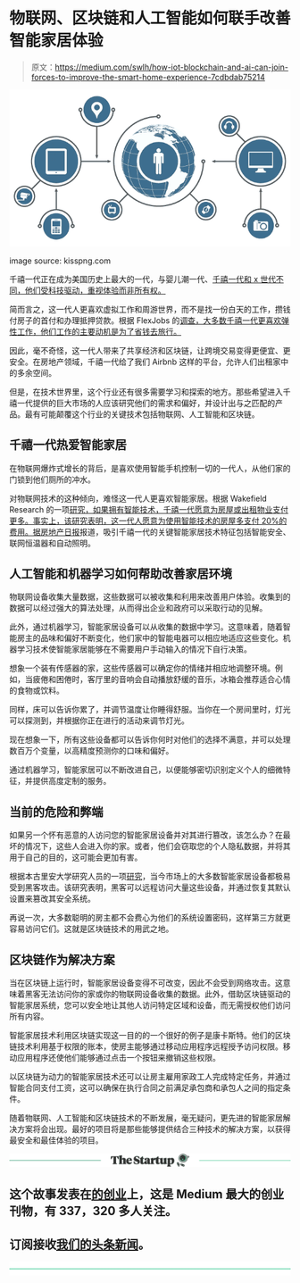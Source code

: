 # 物联网、区块链和人工智能如何联手改善智能家居体验

> 原文：<https://medium.com/swlh/how-iot-blockchain-and-ai-can-join-forces-to-improve-the-smart-home-experience-7cdbdab75214>

![](img/b7183b346bca1561326c0b483e1c129b.png)

image source: kisspng.com

千禧一代正在成为美国历史上最大的一代，与婴儿潮一代、[千禧一代和 x 世代不同，他们受科技驱动，重视体验而非所有权。](https://startupstash.com/videos/the-xennials-and-why-they-matter/)

简而言之，这一代人更喜欢虚拟工作和周游世界，而不是找一份白天的工作，攒钱付房子的首付和办理抵押贷款。根据 FlexJobs 的[调查，大多数千禧一代更喜欢弹性工作，他们工作的主要动机是为了省钱去旅行。](https://www.flexjobs.com/employer-blog/flexjobs-survey-millennials-interested-travel-work-flexibility/)

因此，毫不奇怪，这一代人带来了共享经济和区块链，让跨境交易变得更便宜、更安全。在房地产领域，千禧一代给了我们 Airbnb 这样的平台，允许人们出租家中的多余空间。

但是，在技术世界里，这个行业还有很多需要学习和探索的地方。那些希望进入千禧一代提供的巨大市场的人应该研究他们的需求和偏好，并设计出与之匹配的产品。最有可能颠覆这个行业的关键技术包括物联网、人工智能和区块链。

## **千禧一代热爱智能家居**

在物联网爆炸式增长的背后，是喜欢使用智能手机控制一切的一代人，从他们家的门锁到他们厕所的冲水。

对物联网技术的这种倾向，难怪这一代人更喜欢智能家居。根据 Wakefield Research 的一项[研究，如果拥有智能技术，千禧一代愿意为房屋或出租物业支付更多。事实上，该研究表明，这一代人愿意为使用智能技术的房屋多支付 20%的费用。据](https://www.curbed.com/2016/12/5/13838540/millennials-rent-smart-home-tech-features)[房地产日报](https://www.realestatedaily.com/news-items/top-3-smart-home-tech-features-to-attract-millennials/)报道，吸引千禧一代的关键智能家居技术特征包括智能安全、联网恒温器和自动照明。

## **人工智能和机器学习如何帮助改善家居环境**

物联网设备收集大量数据，这些数据可以被收集和利用来改善用户体验。收集到的数据可以经过强大的算法处理，从而得出企业和政府可以采取行动的见解。

此外，通过机器学习，智能家居设备可以从收集的数据中学习。这意味着，随着智能房主的品味和偏好不断变化，他们家中的智能电器可以相应地适应这些变化。机器学习技术使智能家居能够在不需要用户手动输入的情况下自行决策。

想象一个装有传感器的家，这些传感器可以确定你的情绪并相应地调整环境。例如，当疲倦和困倦时，客厅里的音响会自动播放舒缓的音乐，冰箱会推荐适合心情的食物或饮料。

同样，床可以告诉你累了，并调节温度让你睡得舒服。当你在一个房间里时，灯光可以探测到，并根据你正在进行的活动来调节灯光。

现在想象一下，所有这些设备都可以告诉你何时对他们的选择不满意，并可以处理数百万个变量，以高精度预测你的口味和偏好。

通过机器学习，智能家居可以不断改进自己，以便能够密切识别定义个人的细微特征，并提供高度定制的服务。

## **当前的危险和弊端**

如果另一个怀有恶意的人访问您的智能家居设备并对其进行篡改，该怎么办？在最坏的情况下，这些人会进入你的家。或者，他们会窃取您的个人隐私数据，并将其用于自己的目的，这可能会更加有害。

根据本古里安大学研究人员的一项[研究](https://aabgu.org/off-shelf-smart-devices-found-easy-hack/)，当今市场上的大多数智能家居设备都极易受到黑客攻击。该研究表明，黑客可以远程访问大量这些设备，并通过恢复其默认设置来篡改其安全系统。

再说一次，大多数聪明的房主都不会费心为他们的系统设置密码，这样第三方就更容易访问它们。这就是区块链技术的用武之地。

## **区块链作为解决方案**

当在区块链上运行时，智能家居设备变得不可改变，因此不会受到网络攻击。这意味着黑客无法访问你的家或你的物联网设备收集的数据。此外，借助区块链驱动的智能家居系统，您可以安全地让其他人访问特定区域和设备，而无需授权他们访问所有内容。

智能家居技术利用区块链实现这一目的的一个很好的例子是康卡斯特。他们的区块链技术利用基于权限的账本，使房主能够通过移动应用程序远程授予访问权限。移动应用程序还使他们能够通过点击一个按钮来撤销这些权限。

以区块链为动力的智能家居技术还可以让房主雇用家政工人完成特定任务，并通过智能合同支付工资，这可以确保在执行合同之前满足承包商和承包人之间的指定条件。

随着物联网、人工智能和区块链技术的不断发展，毫无疑问，更先进的智能家居解决方案将会出现。最好的项目将是那些能够提供结合三种技术的解决方案，以获得最安全和最佳体验的项目。

[![](img/308a8d84fb9b2fab43d66c117fcc4bb4.png)](https://medium.com/swlh)

## 这个故事发表在[的创业](https://medium.com/swlh)上，这是 Medium 最大的创业刊物，有 337，320 多人关注。

## 订阅接收[我们的头条新闻](http://growthsupply.com/the-startup-newsletter/)。

[![](img/b0164736ea17a63403e660de5dedf91a.png)](https://medium.com/swlh)